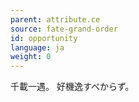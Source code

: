 ```yaml
---
parent: attribute.ce
source: fate-grand-order
id: opportunity
language: ja
weight: 0
---
```


千載一遇。
好機逸すべからず。
